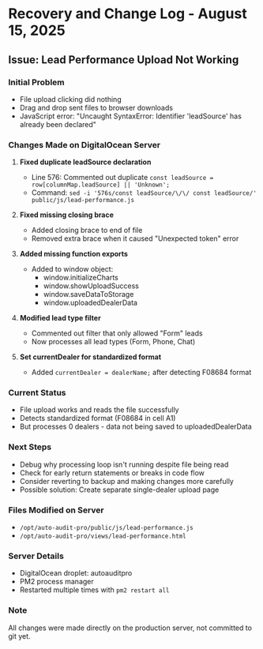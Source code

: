 # Recovery and Change Log - August 15, 2025

## Issue: Lead Performance Upload Not Working

### Initial Problem
- File upload clicking did nothing
- Drag and drop sent files to browser downloads
- JavaScript error: "Uncaught SyntaxError: Identifier 'leadSource' has already been declared"

### Changes Made on DigitalOcean Server

1. **Fixed duplicate leadSource declaration**
   - Line 576: Commented out duplicate `const leadSource = row[columnMap.leadSource] || 'Unknown';`
   - Command: `sed -i '576s/const leadSource/\/\/ const leadSource/' public/js/lead-performance.js`

2. **Fixed missing closing brace**
   - Added closing brace to end of file
   - Removed extra brace when it caused "Unexpected token" error

3. **Added missing function exports**
   - Added to window object:
     - window.initializeCharts
     - window.showUploadSuccess  
     - window.saveDataToStorage
     - window.uploadedDealerData

4. **Modified lead type filter**
   - Commented out filter that only allowed "Form" leads
   - Now processes all lead types (Form, Phone, Chat)

5. **Set currentDealer for standardized format**
   - Added `currentDealer = dealerName;` after detecting F08684 format

### Current Status
- File upload works and reads the file successfully
- Detects standardized format (F08684 in cell A1)
- But processes 0 dealers - data not being saved to uploadedDealerData

### Next Steps
- Debug why processing loop isn't running despite file being read
- Check for early return statements or breaks in code flow
- Consider reverting to backup and making changes more carefully
- Possible solution: Create separate single-dealer upload page

### Files Modified on Server
- `/opt/auto-audit-pro/public/js/lead-performance.js`
- `/opt/auto-audit-pro/views/lead-performance.html`

### Server Details
- DigitalOcean droplet: autoauditpro
- PM2 process manager
- Restarted multiple times with `pm2 restart all`

### Note
All changes were made directly on the production server, not committed to git yet.